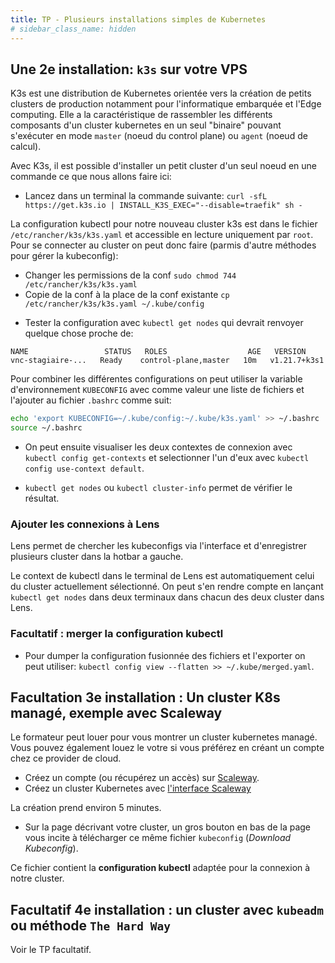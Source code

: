 ```yaml
---
title: TP - Plusieurs installations simples de Kubernetes
# sidebar_class_name: hidden
---
```


## Une 2e installation: `k3s` sur votre VPS

K3s est une distribution de Kubernetes orientée vers la création de petits clusters de production notamment pour l'informatique embarquée et l'Edge computing. Elle a la caractéristique de rassembler les différents composants d'un cluster kubernetes en un seul "binaire" pouvant s'exécuter en mode `master` (noeud du control plane) ou `agent` (noeud de calcul).

Avec K3s, il est possible d'installer un petit cluster d'un seul noeud en une commande ce que nous allons faire ici:

<!-- - Passez votre terminal en root avec la commande `sudo -i` puis: -->
- Lancez dans un terminal la commande suivante: `curl -sfL https://get.k3s.io | INSTALL_K3S_EXEC="--disable=traefik" sh - `

 La configuration kubectl pour notre nouveau cluster k3s est dans le fichier `/etc/rancher/k3s/k3s.yaml` et accessible en lecture uniquement par `root`. Pour se connecter au cluster on peut donc faire (parmis d'autre méthodes pour gérer la kubeconfig):

 - Changer les permissions de la conf `sudo chmod 744 /etc/rancher/k3s/k3s.yaml`
 - Copie de la conf à la place de la conf existante `cp /etc/rancher/k3s/k3s.yaml ~/.kube/config`
 <!-- - activer cette configuration pour kubectl avec une variable d'environnement: `export KUBECONFIG=~/.kube/k3s.yaml` -->
 - Tester la configuration avec `kubectl get nodes` qui devrait renvoyer quelque chose proche de:

 ```
NAME                 STATUS   ROLES                  AGE   VERSION
vnc-stagiaire-...   Ready    control-plane,master   10m   v1.21.7+k3s1
```

Pour combiner les différentes configurations on peut utiliser la variable d'environnement `KUBECONFIG` avec comme valeur une liste de fichiers et l'ajouter au fichier `.bashrc` comme suit:

```bash
echo 'export KUBECONFIG=~/.kube/config:~/.kube/k3s.yaml' >> ~/.bashrc
source ~/.bashrc
```

- On peut ensuite visualiser les deux contextes de connexion avec `kubectl config get-contexts` et selectionner l'un d'eux avec `kubectl config use-context default`.

- `kubectl get nodes` ou `kubectl cluster-info` permet de vérifier le résultat.

### Ajouter les connexions à Lens

Lens permet de chercher les kubeconfigs via l'interface et d'enregistrer plusieurs cluster dans la hotbar a gauche.

Le context de kubectl dans le terminal de Lens est automatiquement celui du cluster actuellement sélectionné. On peut s'en rendre compte en lançant `kubectl get nodes` dans deux terminaux dans chacun des deux cluster dans Lens.

### Facultatif : merger la configuration kubectl

- Pour dumper la configuration fusionnée des fichiers et l'exporter on peut utiliser: `kubectl config view --flatten >> ~/.kube/merged.yaml`.


## Facultation 3e installation : Un cluster K8s managé, exemple avec Scaleway

Le formateur peut louer pour vous montrer un cluster kubernetes managé. Vous pouvez également louez le votre si vous préférez en créant un compte chez ce provider de cloud.

- Créez un compte (ou récupérez un accès) sur [Scaleway](https://console.scaleway.com/).
- Créez un cluster Kubernetes avec [l'interface Scaleway](https://console.scaleway.com/kapsule/clusters/create)

La création prend environ 5 minutes.

- Sur la page décrivant votre cluster, un gros bouton en bas de la page vous incite à télécharger ce même fichier `kubeconfig` (*Download Kubeconfig*).

Ce fichier contient la **configuration kubectl** adaptée pour la connexion à notre cluster.

## Facultatif 4e installation : un cluster avec `kubeadm` ou méthode `The Hard Way`

Voir le TP facultatif.

